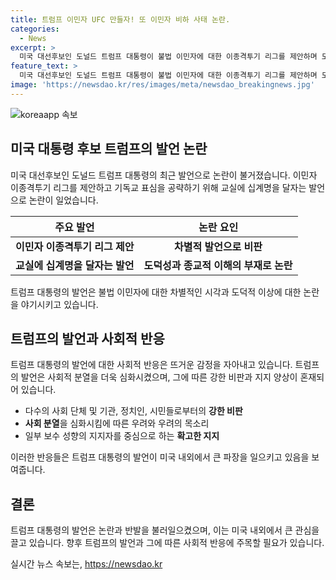 ```yaml
---
title: 트럼프 이민자 UFC 만들자! 또 이민자 비하 사태 논란.
categories:
  - News
excerpt: >
  미국 대선후보인 도널드 트럼프 대통령이 불법 이민자에 대한 이종격투기 리그를 제안하며 도발적 발언을 이어가고 있습니다. 그는 기독교 표심을 공략하기도 하고, 부통령 후보에 대한 낙점도 시사하고 있습니다. 이러한 발언과 행보는 논란을 불러올 전망이며, 바이든 대 트럼프의 첫 TV 토론에서 부통령 후보를 함께 선보일 예정이라고 밝힌 상황입니다. 트럼프의 행보에 대한 관심이 뜨겁습니다.
feature_text: >
  미국 대선후보인 도널드 트럼프 대통령이 불법 이민자에 대한 이종격투기 리그를 제안하며 도발적 발언을 이어가고 있습니다. 그는 기독교 표심을 공략하기도 하고, 부통령 후보에 대한 낙점도 시사하고 있습니다. 이러한 발언과 행보는 논란을 불러올 전망이며, 바이든 대 트럼프의 첫 TV 토론에서 부통령 후보를 함께 선보일 예정이라고 밝힌 상황입니다. 트럼프의 행보에 대한 관심이 뜨겁습니다.
image: 'https://newsdao.kr/res/images/meta/newsdao_breakingnews.jpg'
---
```


<p><img src="https://newsdao.kr/res/images/meta/newsdao_breakingnews.jpg" alt="koreaapp 속보" /></p>

<h2 data-ke-size="size26">미국 대통령 후보 트럼프의 발언 논란</h2>

<p data-ke-size="size16">미국 대선후보인 도널드 트럼프 대통령의 최근 발언으로 논란이 불거졌습니다. 이민자 이종격투기 리그를 제안하고 기독교 표심을 공략하기 위해 교실에 십계명을 달자는 발언으로 논란이 일었습니다.</p>

<table>
    <thead>
        <tr>
            <th>주요 발언</th>
            <th>논란 요인</th>
        </tr>
    </thead>
    <tbody>
        <tr>
            <td style="text-align: center; height: 17px;"><b>이민자 이종격투기 리그 제안</b></td>
            <td style="text-align: center; height: 17px;"><b>차별적 발언으로 비판</b></td>
        </tr>
        <tr>
            <td style="text-align: center; height: 17px;"><b>교실에 십계명을 달자는 발언</b></td>
            <td style="text-align: center; height: 17px;"><b>도덕성과 종교적 이해의 부재로 논란</b></td>
        </tr>
    </tbody>
</table>

<p data-ke-size="size16">트럼프 대통령의 발언은 불법 이민자에 대한 차별적인 시각과 도덕적 이상에 대한 논란을 야기시키고 있습니다.</p>

<h2 data-ke-size="size26">트럼프의 발언과 사회적 반응</h2>

<p data-ke-size="size16">트럼프 대통령의 발언에 대한 사회적 반응은 뜨거운 감정을 자아내고 있습니다. 트럼프의 발언은 사회적 분열을 더욱 심화시켰으며, 그에 따른 강한 비판과 지지 양상이 혼재되어 있습니다.</p>

<ul>
    <li>다수의 사회 단체 및 기관, 정치인, 시민들로부터의 <b>강한 비판</b></li>
    <li><b>사회 분열</b>을 심화시킴에 따른 우려와 우려의 목소리</li>
    <li>일부 보수 성향의 지지자를 중심으로 하는 <b>확고한 지지</b></li>
</ul>

<p data-ke-size="size16">이러한 반응들은 트럼프 대통령의 발언이 미국 내외에서 큰 파장을 일으키고 있음을 보여줍니다.</p>

<h2 data-ke-size="size26">결론</h2>

<p data-ke-size="size16">트럼프 대통령의 발언은 논란과 반발을 불러일으켰으며, 이는 미국 내외에서 큰 관심을 끌고 있습니다. 향후 트럼프의 발언과 그에 따른 사회적 반응에 주목할 필요가 있습니다.</p>
실시간 뉴스 속보는, <a href="https://newsdao.kr" rel="dofollow">https://newsdao.kr</a>


